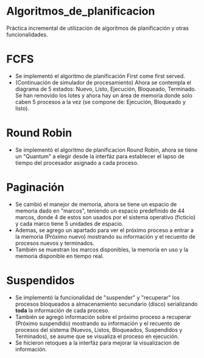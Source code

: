 # Algoritmos_de_planificacion
Práctica incremental de utilización de algoritmos de planificación y otras funcionalidades.

# FCFS
- Se implementó el algoritmo de planificación First come first served.
- (Continuación de simulador de procesamiento) Ahora se contempla el diagrama de 5 estados: Nuevo, Listo, Ejecución, Bloqueado, Terminado. Se han removido los lotes y ahora hay un área de memoria donde solo caben 5 procesos a la vez (se compone de: Ejecución, Bloqueado y listo).

# Round Robin
- Se implementó el algoritmo de planificacion Round Robin, ahora se tiene un "Quantum" a elegir desde la interfáz para establecer el lapso de tiempo del procesador asignado a cada proceso.

# Paginación
- Se cambió el manejor de memoria, ahora se tiene un espacio de memoria dado en "marcos", teniendo un espacio predefinido de 44 marcos, donde 4 de estos son usados por el sistema operativo (ficticio) y cada marco tiene 5 unidades de espacio.
- Ademas, se agrego un apartado para ver el próximo proceso a entrar a la memoria (Próximo nuevo) mostrando su información y el recuento de procesos nuevos y terminados.
- También se muestran los marcos disponibles, la memoria en uso y la memoria disponible en tiempo real.

# Suspendidos
- Se implementó la funcionalidad de "suspender"  y "recuperar" los procesos bloqueados a almacenamiento secundario (disco) serializando **toda** la información de cada proceso.
- También se agregó información sobre el próximo proceso a recuperar (Próximo suspendido) mostrando su información y el recuento de procesos del sistema (Nuevos, Listos, Bloqueados, Suspendidos y Terminados), se asume que se visualiza el proceso en ejecución.
- Se hicieron retoques a la interfáz para mejorar la visualizacion de información.
